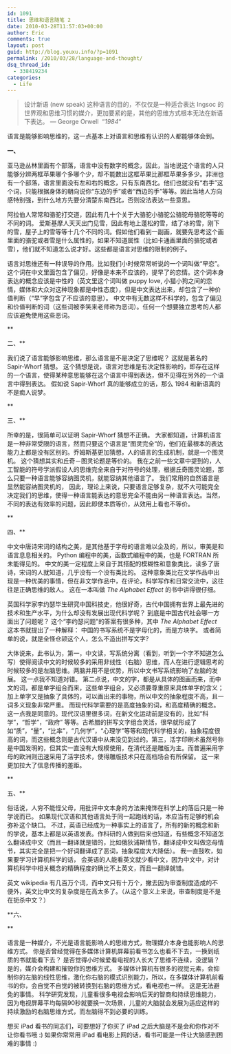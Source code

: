 ```yaml
---
id: 1091
title: 思维和语言随笔 2
date: 2010-03-28T11:57:03+00:00
author: Eric
comments: true
layout: post
guid: http://blog.youxu.info/?p=1091
permalink: /2010/03/28/language-and-thought/
dsq_thread_id:
  - 338419234
categories:
  - Life
---
```

> 设计新语 (new speak) 这种语言的目的，不仅仅是一种适合表达 Ingsoc 的世界观和思维习惯的媒介，更加要紧的是，其他的思维方式根本无法在新语下表达。 &#8212; George Orwell  &#8220;_1984_&#8220;

语言是能够影响思维的，这一点基本上对语言和思维有认识的人都能够体会到。

**一、**

亚马逊丛林里面有个部落，语言中没有数字的概念，因此，当地说这个语言的人只能够分辨两框苹果哪个多哪个少，却不能数出这框苹果比那框苹果多多少。非洲也有一个部落，语言里面没有左和右的概念，只有东南西北。他们也就没有“右手”这个词，只能根据身体的朝向说你“东边的手”或者“西边的手”等等。因此当地人方向感特别强，到什么地方先要分清楚东南西北，否则没法表达一些意思。

阿拉伯人常常和骆驼打交道，因此有几十个关于大骆驼小骆驼公骆驼母骆驼等等的不同的词。 爱斯基摩人天天出门见雪，因此有地上蓬松的雪，结了冰的雪，刚下的雪，屋子上的雪等等十几个不同的词。假如他们看到一副画，就要先思考这个画里面的骆驼或者雪是什么属性的，如果不知道属性（比如卡通画里面的骆驼或者雪），他们就不知道怎么说才好。这些都是语言对思维的限制的例子。

语言对思维还有一种误导的作用。比如我们小时候常常听说的一个词叫做“早恋”。这个词在中文里面包含了偏见，好像是本来不应该的，提早了的恋情。这个词本身表达的概念应该是中性的（英文里这个词叫做 puppy love, 小猫小狗之间的恋情，媒体和大众对这种现象都是中性态度），但是中文表达出来，却包含了一种价值判断（“早”字包含了不应该的意思）。 中文中有无数这样不科学的，包含了偏见和价值判断的词（这些词被李笑来老师称为恶词）。任何一个想要独立思考的人都应该避免使用这些恶词。
  
**
  
二、**

我们说了语言能够影响思维，那么语言是不是决定了思维呢？ 这就是著名的 Sapir-Whorf 猜想。 这个猜想是说，语言对思维是有决定性影响的，即存在这样的一个语言，使得某种意思能够在这个语言中得到表达，但不见得在另外的一个语言中得到表达。 假如说 Sapir-Whorf 真的能够成立的话，那么 1984 和新语真的不是痴人说梦。
  
**
  
三、**

所幸的是，很简单可以证明 Sapir-Whorf 猜想不正确。 大家都知道，计算机语言是一种非常受限的语言，然而只要这个语言是“图灵完全“的，他们在最根本的表达能力上都是没有区别的。乔姆斯基更加猜想，人的语言的生成机制，就是一个图灵机。 这个猜想其实和丘奇－图灵论题是等价的。 我在之前一些文章中提到的，人工智能的符号学派假设人的思维完全来自于对符号的处理，根据丘奇图灵论题，那么只要一种语言能够容纳图灵机，就能容纳其他语言了。 我们常用的自然语言是显然能容纳图灵机的， 因此，理论上来说，只要语言足够复杂，就不大可能完全决定我们的思维，使得一种语言能表达的意思完全不能由另一种语言表达。当然，不同的表达有效率的问题，因此即使本质等价，从效用上看也不等价。
  
**
  
四、**

中文中唐诗宋词的结构之美，是其他基于字母的语言难以企及的，所以，审美是和语言息息相关的。 Python 编程中的美，函数式编程中的美，也是 FORTRAN 所未能得见的。 中文的美一定程度上来自于其搭配的模糊性和意象类比，读多了唐诗，宋词的人就知道，几乎没有一个没有类比的。 这种意象类比在文学作品中出现是一种优美的事情，但在非文学作品中，在评论，科学写作和日常交流中，这往往是正确思维的敌人。 这在一本叫做 _The Alphabet Effect_ 的书中讲得很仔细。

英国科学家李约瑟毕生研究中国科技史，他很好奇，古代中国拥有世界上最先进的技术和生产水平，为什么却没有发展出现代科学呢？ 到底是中国古代社会哪一方面出了问题呢？ 这个“李约瑟问题”的答案有很多种，其中 _The Alphabet Effect_ 这本书就提出了一种解释： 中国的书写系统不是字母化的，而是方块字。 或者简单的说，就是全怪仓颉这个人，怎么不造出拼写文字?

大体说来，此书认为，第一，中文读，写系统分离（看到，听到一个字不知道怎么写）使得阅读中文的时候较多的采用非线性（右脑）思维，而人在进行逻辑思考的时候较多的是左脑思维。两脑并用不是优势，所以中文书写系统影响了左脑的发展。 这一点我不知道对错。 第二点说，中文的字，都是从具体的图画而来，而中文的词，都是单字组合而来，这些单字组合，又必须要尊重原来具体单字的含义；加上单字又是抽象了具体的，可以画出来的事物，所以中文的抽象程度不高，且一词多义现象非常严重。 而现代科学需要的是高度抽象的词，和高度精确的概念。这一点我是同意的。现代汉语里很多词，在新文化运动前是没有的，比如“科学”，“哲学”，“政府” 等等。古希腊的拼写文字组合灵活，很早就形成了如“质”，“量”，“比率”，“几何学”，“心理学”等等和现代科学相关的，抽象程度很高的词，而这些概念则是古代汉语中从来没见到过的。第三，活字印刷术虽然号称是中国发明的，但其实一直没有大规模使用，在清代还是雕版为主。而普遍采用字母的欧洲则迅速采用了活字技术，使得雕版技术只在高档场合有所保留。 这一来更加拉大了信息传播的差距。
  
**
  
五、**

俗话说，人穷不能怪父母，用批评中文本身的方法来掩饰在科学上的落后只是一种学说而已。 如果现代汉语和其他语言处于同一起跑线的话，本应当有足够的机会弥补这个缺口。 不过，英语已经成为一种事实上的语言了，所有的新的概念和新的学说，基本上都是以英语发表。作科研的人做到后来也知道，有些概念不知道怎么翻译成中文（而且一翻译就是错的，比如俄狄浦斯情节，翻译成中文叫做恋母情节，其实完全是把一个好词翻译成了恶词，抽象程度大大降低）。 我一直鼓吹，如果要学习计算机科学的话， 会英语的人能看英文就少看中文，因为中文中，对计算机科学中相关概念的精确程度的确比不上英文，而且一翻译就错。

英文 wikipedia 有几百万个词，而中文只有十万个，撇去因为审查制度造成的不便外，英文比中文的复杂度是在高太多了。（从这个意义上来说，审查制度是不是在扼杀中文？）
  
**六、
  
** 
  
语言是一种媒介，不光是语言能影响人的思维方式，物理媒介本身也能影响人的思维方式。 你是否曾经觉得在多媒体计算机屏幕前看书怎么也看不下去，一换到纸质的书就能看下去？ 是否觉得小时候爱看电视的人长大了思维不连续，没逻辑？ 是的，媒介会构建和摧毁你的思维方式。 多媒体计算机有很多的视觉元素，会抑制你的左脑的线性思维，激化你右脑的模式识别能力，所以，在多媒体计算机前看书的你，会自觉不自觉的被转换到右脑的思维方式，看电视也一样。 这是无法避免的事情。 科学研究发现，儿童看很多电视会影响后天的智商和持续思维能力，因为电视屏幕平均每隔90秒就要换一次场景，儿童的大脑就会发展为适应这样的持续激励的右脑思维方式，而左脑得不到必要的训练。

想买 iPad 看书的同志们，可要想好了你买了 iPad 之后大脑是不是会和你作对不让你看书哦 :) 如果你常常用 iPad 看电影上网的话，看书可能是一件让大脑感到困难的事情 :)
